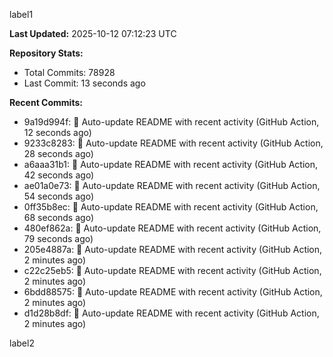 
label1 
<!-- ACTIVITY_START -->
**Last Updated:** 2025-10-12 07:12:23 UTC

**Repository Stats:**
- Total Commits: 78928
- Last Commit: 13 seconds ago

**Recent Commits:**
- 9a19d994f: 🤖 Auto-update README with recent activity (GitHub Action, 12 seconds ago)
- 9233c8283: 🤖 Auto-update README with recent activity (GitHub Action, 28 seconds ago)
- a6aaa31b1: 🤖 Auto-update README with recent activity (GitHub Action, 42 seconds ago)
- ae01a0e73: 🤖 Auto-update README with recent activity (GitHub Action, 54 seconds ago)
- 0ff35b8ec: 🤖 Auto-update README with recent activity (GitHub Action, 68 seconds ago)
- 480ef862a: 🤖 Auto-update README with recent activity (GitHub Action, 79 seconds ago)
- 205e4887a: 🤖 Auto-update README with recent activity (GitHub Action, 2 minutes ago)
- c22c25eb5: 🤖 Auto-update README with recent activity (GitHub Action, 2 minutes ago)
- 6bdd88575: 🤖 Auto-update README with recent activity (GitHub Action, 2 minutes ago)
- d1d28b8df: 🤖 Auto-update README with recent activity (GitHub Action, 2 minutes ago)
<!-- ACTIVITY_END -->

label2

